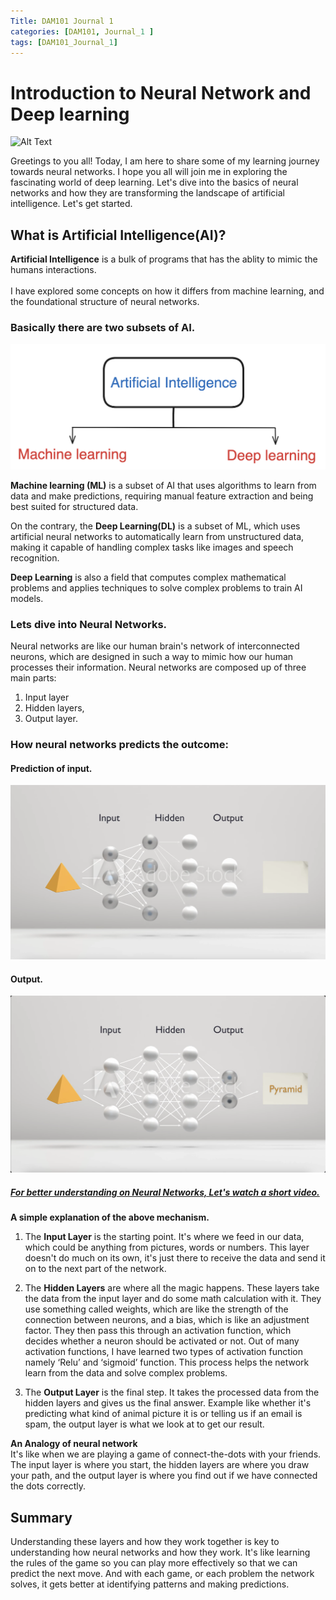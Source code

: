 ```yaml
---
Title: DAM101 Journal 1
categories: [DAM101, Journal_1 ]
tags: [DAM101_Journal_1]
---
```


# Introduction to Neural Network and Deep learning

![Alt Text](https://tenor.com/view/person-of-interest-poi-the-machine-neuron-activation-neural-network-gif-23102996.gif)

Greetings to you all! Today, I am here to share some of my learning journey towards neural networks. I hope you all will join me in exploring the fascinating world of deep learning. Let's dive into the basics of neural networks and how they are transforming the landscape of artificial intelligence. Let's get started.

## What is Artificial Intelligence(AI)?

**Artificial Intelligence** is a bulk of programs that has the ablity to mimic the humans interactions.<br>
<br>
I have explored some concepts on how it differs from machine learning, and the foundational structure of neural networks.
<br>
### Basically there are two subsets of AI.
![alt text](../DAM_img/dif_bt<DEEPNML.png)

**Machine learning (ML)** is a subset of AI that uses algorithms to learn from data and make predictions, requiring manual feature extraction and being best suited for structured data. 

On the contrary, the **Deep Learning(DL)** is a subset of ML, which uses artificial neural networks to automatically learn from unstructured data, making it capable of handling complex tasks like images and speech recognition.

**Deep Learning** is also a field that computes complex mathematical problems and applies techniques  to solve complex problems to train AI models. 

### Lets dive into Neural Networks.
Neural networks are like our human brain's network of interconnected neurons, which are designed in such a way to mimic how our human  processes their  information. Neural networks are composed up of three main parts:
1. Input layer
2. Hidden layers,
3. Output layer.<br>

### How neural networks predicts the outcome:
#### Prediction of input.
![alt text](../DAM_img/before.png)
#### Output.
![alt text](../DAM_img/after.png)

##### [For better understanding on Neural Networks, Let's watch a short video.](https://v.ftcdn.net/02/89/69/83/240_F_289698304_0YIIGyNxFFQzjJmkUnBATeEew9tnZSDQ_ST.mp4)
**A simple explanation of the above mechanism.**

1. The **Input Layer** is the starting point. It's where we feed in our data, which could be anything from pictures, words or numbers. This layer doesn't do much on its own, it's just there to receive the data and send it on to the next part of the network.

2. The **Hidden Layers** are where all the magic happens. These layers take the data from the input layer and do some math calculation with it. They use something called weights, which are like the strength of the connection between neurons, and a bias, which is like an adjustment factor. They then pass this through an activation function, which decides whether a neuron should be activated or not. Out of many activation functions, I have learned two types of activation function namely ‘Relu’ and ‘sigmoid’ function.  This process helps the network learn from the data and solve complex problems.

3. The **Output Layer** is the final step. It takes the processed data from the hidden layers and gives us the final answer. Example like whether it's predicting what kind of animal picture it is  or telling us if an email is spam, the output layer is what we look at to get our result.

**An Analogy of neural network**<br>
It's like when we are playing a game of connect-the-dots with your friends. The input layer is where you start, the hidden layers are where you draw your path, and the output layer is where you find out if we have connected the dots correctly.

## Summary
Understanding these layers and how they work together is key to understanding how neural networks and how they work. It's like learning the rules of the game so you can play more effectively so that we can predict the next move. And with each game, or each problem the network solves, it gets better at identifying patterns and making predictions.
